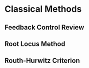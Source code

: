 # Classical Methods

## Feedback Control Review


## Root Locus Method



## Routh-Hurwitz Criterion


